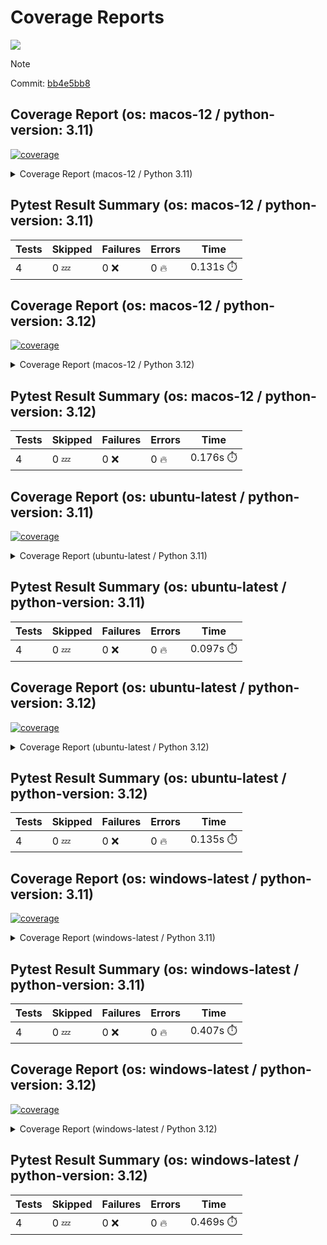 # Coverage Reports
[![](https://github.com/7rikazhexde/trial-test/actions/workflows/test_branch.yml/badge.svg)](https://github.com/7rikazhexde/trial-test/actions/workflows/test_branch.yml)

> [!Note]
> 
> Commit: [bb4e5bb8](https://github.com/7rikazhexde/trial-test/tree/bb4e5bb8)
> 
## Coverage Report (os: macos-12 / python-version: 3.11)
<a href="https://github.com/7rikazhexde/trial-test/blob/bb4e5bb8c984305c79d4ea9e4034e07be4dee6db/README.md"><img alt="coverage" src="https://img.shields.io/badge/coverage-100%25-brightgreen.svg" /></a><details><summary>Coverage Report (macos-12 / Python 3.11) </summary><table><tr><th>File</th><th>Stmts</th><th>Miss</th><th>Cover</th><th>Missing</th></tr><tbody><tr><td><a href="https://github.com/7rikazhexde/trial-test/blob/bb4e5bb8c984305c79d4ea9e4034e07be4dee6db/__init__.py">\_\_init\_\_.py</a></td><td>0</td><td>0</td><td>100%</td><td>&nbsp;</td></tr><tr><td><a href="https://github.com/7rikazhexde/trial-test/blob/bb4e5bb8c984305c79d4ea9e4034e07be4dee6db/operations.py">operations.py</a></td><td>9</td><td>0</td><td>100%</td><td>&nbsp;</td></tr><tr><td><b>TOTAL</b></td><td><b>9</b></td><td><b>0</b></td><td><b>100%</b></td><td>&nbsp;</td></tr></tbody></table></details>

## Pytest Result Summary (os: macos-12 / python-version: 3.11)
| Tests | Skipped | Failures | Errors | Time |
| ----- | ------- | -------- | -------- | ------------------ |
| 4 | 0 :zzz: | 0 :x: | 0 :fire: | 0.131s :stopwatch: |


## Coverage Report (os: macos-12 / python-version: 3.12)
<a href="https://github.com/7rikazhexde/trial-test/blob/bb4e5bb8c984305c79d4ea9e4034e07be4dee6db/README.md"><img alt="coverage" src="https://img.shields.io/badge/coverage-100%25-brightgreen.svg" /></a><details><summary>Coverage Report (macos-12 / Python 3.12) </summary><table><tr><th>File</th><th>Stmts</th><th>Miss</th><th>Cover</th><th>Missing</th></tr><tbody><tr><td><a href="https://github.com/7rikazhexde/trial-test/blob/bb4e5bb8c984305c79d4ea9e4034e07be4dee6db/__init__.py">\_\_init\_\_.py</a></td><td>0</td><td>0</td><td>100%</td><td>&nbsp;</td></tr><tr><td><a href="https://github.com/7rikazhexde/trial-test/blob/bb4e5bb8c984305c79d4ea9e4034e07be4dee6db/operations.py">operations.py</a></td><td>9</td><td>0</td><td>100%</td><td>&nbsp;</td></tr><tr><td><b>TOTAL</b></td><td><b>9</b></td><td><b>0</b></td><td><b>100%</b></td><td>&nbsp;</td></tr></tbody></table></details>

## Pytest Result Summary (os: macos-12 / python-version: 3.12)
| Tests | Skipped | Failures | Errors | Time |
| ----- | ------- | -------- | -------- | ------------------ |
| 4 | 0 :zzz: | 0 :x: | 0 :fire: | 0.176s :stopwatch: |


## Coverage Report (os: ubuntu-latest / python-version: 3.11)
<a href="https://github.com/7rikazhexde/trial-test/blob/bb4e5bb8c984305c79d4ea9e4034e07be4dee6db/README.md"><img alt="coverage" src="https://img.shields.io/badge/coverage-100%25-brightgreen.svg" /></a><details><summary>Coverage Report (ubuntu-latest / Python 3.11) </summary><table><tr><th>File</th><th>Stmts</th><th>Miss</th><th>Cover</th><th>Missing</th></tr><tbody><tr><td><a href="https://github.com/7rikazhexde/trial-test/blob/bb4e5bb8c984305c79d4ea9e4034e07be4dee6db/__init__.py">\_\_init\_\_.py</a></td><td>0</td><td>0</td><td>100%</td><td>&nbsp;</td></tr><tr><td><a href="https://github.com/7rikazhexde/trial-test/blob/bb4e5bb8c984305c79d4ea9e4034e07be4dee6db/operations.py">operations.py</a></td><td>9</td><td>0</td><td>100%</td><td>&nbsp;</td></tr><tr><td><b>TOTAL</b></td><td><b>9</b></td><td><b>0</b></td><td><b>100%</b></td><td>&nbsp;</td></tr></tbody></table></details>

## Pytest Result Summary (os: ubuntu-latest / python-version: 3.11)
| Tests | Skipped | Failures | Errors | Time |
| ----- | ------- | -------- | -------- | ------------------ |
| 4 | 0 :zzz: | 0 :x: | 0 :fire: | 0.097s :stopwatch: |


## Coverage Report (os: ubuntu-latest / python-version: 3.12)
<a href="https://github.com/7rikazhexde/trial-test/blob/bb4e5bb8c984305c79d4ea9e4034e07be4dee6db/README.md"><img alt="coverage" src="https://img.shields.io/badge/coverage-100%25-brightgreen.svg" /></a><details><summary>Coverage Report (ubuntu-latest / Python 3.12) </summary><table><tr><th>File</th><th>Stmts</th><th>Miss</th><th>Cover</th><th>Missing</th></tr><tbody><tr><td><a href="https://github.com/7rikazhexde/trial-test/blob/bb4e5bb8c984305c79d4ea9e4034e07be4dee6db/__init__.py">\_\_init\_\_.py</a></td><td>0</td><td>0</td><td>100%</td><td>&nbsp;</td></tr><tr><td><a href="https://github.com/7rikazhexde/trial-test/blob/bb4e5bb8c984305c79d4ea9e4034e07be4dee6db/operations.py">operations.py</a></td><td>9</td><td>0</td><td>100%</td><td>&nbsp;</td></tr><tr><td><b>TOTAL</b></td><td><b>9</b></td><td><b>0</b></td><td><b>100%</b></td><td>&nbsp;</td></tr></tbody></table></details>

## Pytest Result Summary (os: ubuntu-latest / python-version: 3.12)
| Tests | Skipped | Failures | Errors | Time |
| ----- | ------- | -------- | -------- | ------------------ |
| 4 | 0 :zzz: | 0 :x: | 0 :fire: | 0.135s :stopwatch: |


## Coverage Report (os: windows-latest / python-version: 3.11)
<a href="https://github.com/7rikazhexde/trial-test/blob/bb4e5bb8c984305c79d4ea9e4034e07be4dee6db/README.md"><img alt="coverage" src="https://img.shields.io/badge/coverage-100%25-brightgreen.svg" /></a><details><summary>Coverage Report (windows-latest / Python 3.11) </summary><table><tr><th>File</th><th>Stmts</th><th>Miss</th><th>Cover</th><th>Missing</th></tr><tbody><tr><td><a href="https://github.com/7rikazhexde/trial-test/blob/bb4e5bb8c984305c79d4ea9e4034e07be4dee6db/__init__.py">\_\_init\_\_.py</a></td><td>0</td><td>0</td><td>100%</td><td>&nbsp;</td></tr><tr><td><a href="https://github.com/7rikazhexde/trial-test/blob/bb4e5bb8c984305c79d4ea9e4034e07be4dee6db/operations.py">operations.py</a></td><td>9</td><td>0</td><td>100%</td><td>&nbsp;</td></tr><tr><td><b>TOTAL</b></td><td><b>9</b></td><td><b>0</b></td><td><b>100%</b></td><td>&nbsp;</td></tr></tbody></table></details>

## Pytest Result Summary (os: windows-latest / python-version: 3.11)
| Tests | Skipped | Failures | Errors | Time |
| ----- | ------- | -------- | -------- | ------------------ |
| 4 | 0 :zzz: | 0 :x: | 0 :fire: | 0.407s :stopwatch: |


## Coverage Report (os: windows-latest / python-version: 3.12)
<a href="https://github.com/7rikazhexde/trial-test/blob/bb4e5bb8c984305c79d4ea9e4034e07be4dee6db/README.md"><img alt="coverage" src="https://img.shields.io/badge/coverage-100%25-brightgreen.svg" /></a><details><summary>Coverage Report (windows-latest / Python 3.12) </summary><table><tr><th>File</th><th>Stmts</th><th>Miss</th><th>Cover</th><th>Missing</th></tr><tbody><tr><td><a href="https://github.com/7rikazhexde/trial-test/blob/bb4e5bb8c984305c79d4ea9e4034e07be4dee6db/__init__.py">\_\_init\_\_.py</a></td><td>0</td><td>0</td><td>100%</td><td>&nbsp;</td></tr><tr><td><a href="https://github.com/7rikazhexde/trial-test/blob/bb4e5bb8c984305c79d4ea9e4034e07be4dee6db/operations.py">operations.py</a></td><td>9</td><td>0</td><td>100%</td><td>&nbsp;</td></tr><tr><td><b>TOTAL</b></td><td><b>9</b></td><td><b>0</b></td><td><b>100%</b></td><td>&nbsp;</td></tr></tbody></table></details>

## Pytest Result Summary (os: windows-latest / python-version: 3.12)
| Tests | Skipped | Failures | Errors | Time |
| ----- | ------- | -------- | -------- | ------------------ |
| 4 | 0 :zzz: | 0 :x: | 0 :fire: | 0.469s :stopwatch: |


